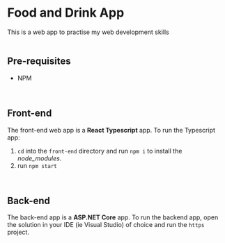 # Food and Drink App
This is a web app to practise my web development skills
<br>
<br>

## Pre-requisites
- NPM
<br>

## Front-end
The front-end web app is a **React Typescript** app.
To run the Typescript app:
1. `cd` into the `front-end` directory and run `npm i` to install the *node_modules*.
2. run `npm start`
<br>

## Back-end
The back-end app is a **ASP.NET Core** app.
To run the backend app, open the solution in your IDE (ie Visual Studio) of choice and run the `https` project.
